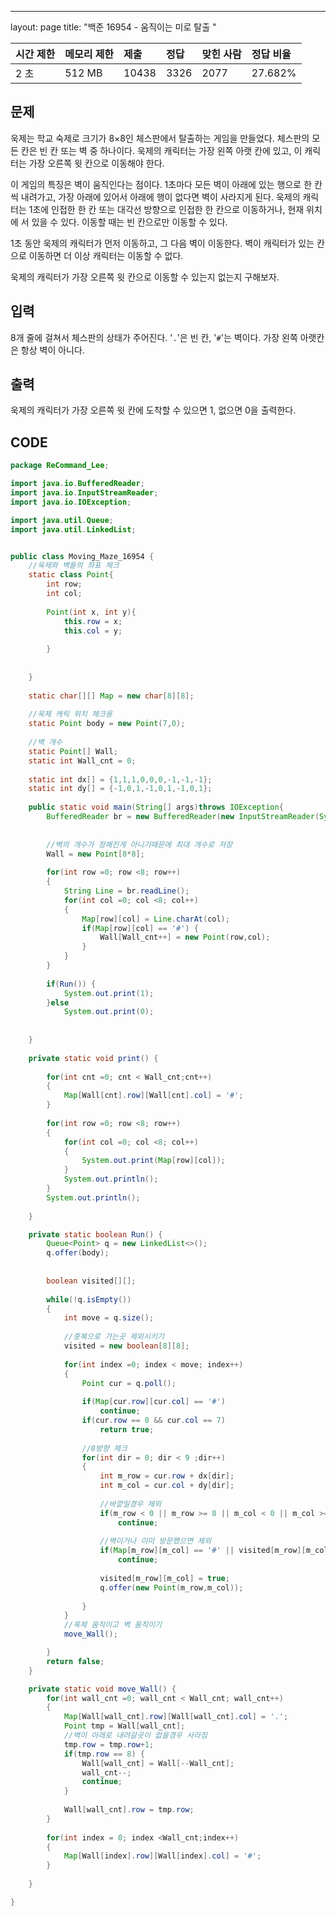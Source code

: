 ---
layout: page
title: "백준 16954 - 움직이는 미로 탈출 "



| 시간 제한 | 메모리 제한 | 제출  | 정답 | 맞힌 사람 | 정답 비율 |
| :-------- | :---------- | :---- | :--- | :-------- | :-------- |
| 2 초      | 512 MB      | 10438 | 3326 | 2077      | 27.682%   |

## 문제

욱제는 학교 숙제로 크기가 8×8인 체스판에서 탈출하는 게임을 만들었다. 체스판의 모든 칸은 빈 칸 또는 벽 중 하나이다. 욱제의 캐릭터는 가장 왼쪽 아랫 칸에 있고, 이 캐릭터는 가장 오른쪽 윗 칸으로 이동해야 한다.

이 게임의 특징은 벽이 움직인다는 점이다. 1초마다 모든 벽이 아래에 있는 행으로 한 칸씩 내려가고, 가장 아래에 있어서 아래에 행이 없다면 벽이 사라지게 된다. 욱제의 캐릭터는 1초에 인접한 한 칸 또는 대각선 방향으로 인접한 한 칸으로 이동하거나, 현재 위치에 서 있을 수 있다. 이동할 때는 빈 칸으로만 이동할 수 있다.

1초 동안 욱제의 캐릭터가 먼저 이동하고, 그 다음 벽이 이동한다. 벽이 캐릭터가 있는 칸으로 이동하면 더 이상 캐릭터는 이동할 수 없다.

욱제의 캐릭터가 가장 오른쪽 윗 칸으로 이동할 수 있는지 없는지 구해보자.

## 입력

8개 줄에 걸쳐서 체스판의 상태가 주어진다. '`.`'은 빈 칸, '`#`'는 벽이다. 가장 왼쪽 아랫칸은 항상 벽이 아니다.

## 출력

욱제의 캐릭터가 가장 오른쪽 윗 칸에 도착할 수 있으면 1, 없으면 0을 출력한다.





## CODE

```java
package ReCommand_Lee;

import java.io.BufferedReader;
import java.io.InputStreamReader;
import java.io.IOException;

import java.util.Queue;
import java.util.LinkedList;


public class Moving_Maze_16954 {
	//욱제와 벽들의 좌표 체크
	static class Point{
		int row;
		int col;
		
		Point(int x, int y){
			this.row = x;
			this.col = y;
			
		}
		
		
	}
	
	static char[][] Map = new char[8][8];
	
	//욱제 캐릭 위치 체크용
	static Point body = new Point(7,0);
	
	//벽 개수
	static Point[] Wall;
	static int Wall_cnt = 0;
	
	static int dx[] = {1,1,1,0,0,0,-1,-1,-1};
	static int dy[] = {-1,0,1,-1,0,1,-1,0,1};
	
	public static void main(String[] args)throws IOException{
		BufferedReader br = new BufferedReader(new InputStreamReader(System.in));
		
		
		//벽의 개수가 정해진게 아니기때문에 최대 개수로 저장
		Wall = new Point[8*8];
		
		for(int row =0; row <8; row++)
		{
			String Line = br.readLine();
			for(int col =0; col <8; col++)
			{
				Map[row][col] = Line.charAt(col);
				if(Map[row][col] == '#') {
					Wall[Wall_cnt++] = new Point(row,col);
				}
			}
		}
		
		if(Run()) {
			System.out.print(1);
		}else
			System.out.print(0);
		
		
	}
	
	private static void print() {
		
		for(int cnt =0; cnt < Wall_cnt;cnt++)
		{
			Map[Wall[cnt].row][Wall[cnt].col] = '#';
		}
		
		for(int row =0; row <8; row++)
		{
			for(int col =0; col <8; col++)
			{
				System.out.print(Map[row][col]);
			}
			System.out.println();
		}
		System.out.println();
		
	}

	private static boolean Run() {
		Queue<Point> q = new LinkedList<>();
		q.offer(body);
		
		
		boolean visited[][];
		
		while(!q.isEmpty())
		{
			int move = q.size();
			
			//중복으로 가는곳 제외시키기
			visited = new boolean[8][8];
			
			for(int index =0; index < move; index++)
			{
				Point cur = q.poll();
				
				if(Map[cur.row][cur.col] == '#')
					continue;
				if(cur.row == 0 && cur.col == 7)
					return true;
				
				//8방향 체크
				for(int dir = 0; dir < 9 ;dir++)
				{
					int m_row = cur.row + dx[dir];
					int m_col = cur.col + dy[dir];
					
					//바깥일경우 제외
					if(m_row < 0 || m_row >= 8 || m_col < 0 || m_col >= 8)
						continue;
					
					//벽이거나 이미 방문했으면 제외
					if(Map[m_row][m_col] == '#' || visited[m_row][m_col])
						continue;
					
					visited[m_row][m_col] = true;
					q.offer(new Point(m_row,m_col)); 
					
				}
			}
			//욱제 움직이고 벽 움직이기
			move_Wall();

		}
		return false;
	}

	private static void move_Wall() {
		for(int wall_cnt =0; wall_cnt < Wall_cnt; wall_cnt++)
		{
			Map[Wall[wall_cnt].row][Wall[wall_cnt].col] = '.';
			Point tmp = Wall[wall_cnt];
			//벽이 아래로 내려갈곳이 없을경우 사라짐
			tmp.row = tmp.row+1;
			if(tmp.row == 8) {
				Wall[wall_cnt] = Wall[--Wall_cnt];
				wall_cnt--;
				continue;
			}
			
			Wall[wall_cnt].row = tmp.row;
		}
		
		for(int index = 0; index <Wall_cnt;index++)
		{
			Map[Wall[index].row][Wall[index].col] = '#'; 
		}
		
	}

}

```
